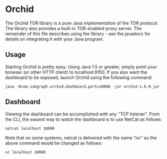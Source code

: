 Orchid
======

The Orchid TOR library is a pure Java implementation of the TOR protocol.  The library also
provides a built-in TOR-enabled proxy server.  The remainder of this file describes using the
library - see the javadocs for details on integrating it with your Java program.

Usage
-----

Starting Orchid is pretty easy.  Using Java 1.5 or greater, simply point your browser (or
other HTTP client) to localhost:9150.  If you also want the dashboard to be exposed, launch
Orchid using the following command:

    java -Dcom.subgraph.orchid.dashboard.port=10000 -jar orchid-1.0.0.jar

Dashboard
---------

Viewing the dashboard can be accomplished with any "TCP listener".  From the CLI, the easiest
way to watch the dashboard is to use NetCat as follows:

    netcat localhost 10000

Note that on some systems, netcat is delivered with the name "nc" so the above command would
be changed as follows:

    nc localhost 10000
